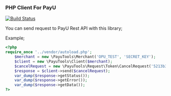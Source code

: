### PHP Client For PayU
[![Build Status](https://travis-ci.org/inarli/payu-tools.svg?branch=master)](https://travis-ci.org/inarli/payu-tools)

You can send request to PayU Rest API with this library;

Example;
```php
<?php
require_once '../vendor/autoload.php';
    $merchant = new \PayuTools\Merchant('OPU_TEST', 'SECRET_KEY');
    $client = new \PayuTools\Client($merchant);
    $cancelRequest = new \PayuTools\Request\Token\CancelRequest('5213b33bad3c07e87e8f032c94452bdc', 'Token cancelled');
    $response = $client->send($cancelRequest);
    var_dump($response->getStatus());
    var_dump($response->getError());
    var_dump($response->getData());
?>
```
